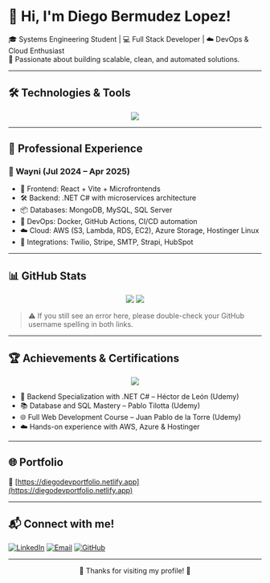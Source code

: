 # 👋 Hi, I'm Diego Bermudez Lopez!

🎓 Systems Engineering Student | 💻 Full Stack Developer | ☁️ DevOps & Cloud Enthusiast  
🚀 Passionate about building scalable, clean, and automated solutions.

---

## 🛠 Technologies & Tools

<p align="center">
  <img src="https://skillicons.dev/icons?i=react,ts,js,csharp,python,dotnet,dart,astro,flutter,html,css,tailwind,vite,zustand,shadcn,docker,linux,git,github,aws,azure,vscode,visualstudio,figma" />
</p>

---

## 💼 Professional Experience

### 🏢 Wayni (Jul 2024 – Apr 2025)
- 🔧 Frontend: React + Vite + Microfrontends
- 🛠 Backend: .NET C# with microservices architecture
- 📦 Databases: MongoDB, MySQL, SQL Server
- 🧪 DevOps: Docker, GitHub Actions, CI/CD automation
- ☁️ Cloud: AWS (S3, Lambda, RDS, EC2), Azure Storage, Hostinger Linux
- 🔌 Integrations: Twilio, Stripe, SMTP, Strapi, HubSpot

---

## 📊 GitHub Stats

<p align="center">
  <img src="https://github-readme-stats.vercel.app/api?username=D14L8L30&show_icons=true&theme=github_dark" />
  <img src="https://github-readme-stats.vercel.app/api/top-langs/?username=D14L8L30&layout=compact&theme=github_dark" />
</p>

> ⚠️ If you still see an error here, please double-check your GitHub username spelling in both links.

---

## 🏆 Achievements & Certifications

<p align="center">
  <img src="https://github-profile-trophy.vercel.app/?username=D14L8L30&theme=darkhub&column=6&margin-w=10" />
</p>

- 🧠 Backend Specialization with .NET C# – Héctor de León (Udemy)  
- 📚 Database and SQL Mastery – Pablo Tilotta (Udemy)  
- 🌐 Full Web Development Course – Juan Pablo de la Torre (Udemy)  
- ☁️ Hands-on experience with AWS, Azure & Hostinger

---

## 🌐 Portfolio

🔗 [https://diegodevportfolio.netlify.app](https://diegodevportfolio.netlify.app)

---

## 📬 Connect with me!

[![LinkedIn](https://img.shields.io/badge/LinkedIn-blue?logo=linkedin&style=for-the-badge)](https://www.linkedin.com/in/diego-bermudez-lopez-855885266/)
[![Email](https://img.shields.io/badge/Gmail-red?logo=gmail&style=for-the-badge)](mailto:diegobdev2024@gmail.com)
[![GitHub](https://img.shields.io/badge/GitHub-181717?logo=github&style=for-the-badge)](https://github.com/D14L8L30)

---

<p align="center">🚀 Thanks for visiting my profile! 🌟</p>

